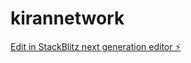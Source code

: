 # kirannetwork

[Edit in StackBlitz next generation editor ⚡️](https://stackblitz.com/~/github.com/chiswanjo/kirannetwork)